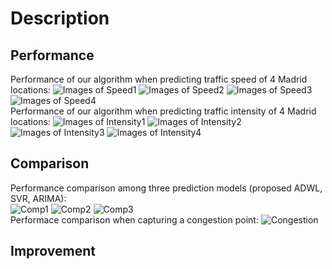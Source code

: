 # Description
## Performance
Performance of our algorithm when predicting traffic speed of 4 Madrid locations:
![Images of Speed1](https://github.com/Huaicheng-Zhang/M.Eng-Project/blob/master/Results/speed_1.png)
![Images of Speed2](https://github.com/Huaicheng-Zhang/M.Eng-Project/blob/master/Results/speed2.png)
![Images of Speed3](https://github.com/Huaicheng-Zhang/M.Eng-Project/blob/master/Results/speed3.png)
![Images of Speed4](https://github.com/Huaicheng-Zhang/M.Eng-Project/blob/master/Results/speed4.png)  
Performance of our algorithm when predicting traffic intensity of 4 Madrid locations:
![Images of Intensity1](https://github.com/Huaicheng-Zhang/M.Eng-Project/blob/master/Results/intensity1.png)
![Images of Intensity2](https://github.com/Huaicheng-Zhang/M.Eng-Project/blob/master/Results/intensity2.png)
![Images of Intensity3](https://github.com/Huaicheng-Zhang/M.Eng-Project/blob/master/Results/intensity3.png)
![Images of Intensity4](https://github.com/Huaicheng-Zhang/M.Eng-Project/blob/master/Results/intensity4.png)  


## Comparison
Performance comparison among three prediction models (proposed ADWL, SVR, ARIMA):  
![Comp1](https://github.com/Huaicheng-Zhang/M.Eng-Project/blob/master/Results/a_1.png)
![Comp2](https://github.com/Huaicheng-Zhang/M.Eng-Project/blob/master/Results/a_2.png)
![Comp3](https://github.com/Huaicheng-Zhang/M.Eng-Project/blob/master/Results/a_3.png)  
Performace comparison when capturing a congestion point:
![Congestion](https://github.com/Huaicheng-Zhang/M.Eng-Project/blob/master/Results/congestion.png)

## Improvement
  
